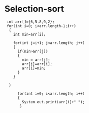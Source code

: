 # Selection-sort


     int arr[]={6,5,8,9,2};
     for(int i=0; i<arr.length-1;i++)
      {
        int min=arr[i];
        
        for(int j=i+1; j<arr.length; j++)
        {
          if(min>arr[j])
          {
            min = arr[j];
            arr[j]=arr[i];
            arr[i]=min;
          }
        }
        
      }
      
          for(int i=0; i<arr.length; i++)
          {
            System.out.print(arr[i]+" ");
           }
      
